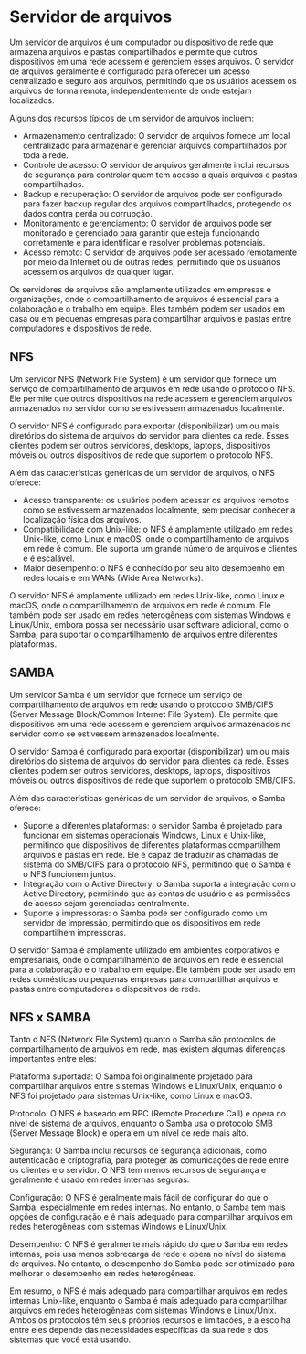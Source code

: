 # Servidor de arquivos

Um servidor de arquivos é um computador ou dispositivo de rede que armazena arquivos e pastas compartilhados e permite que outros dispositivos em uma rede acessem e gerenciem esses arquivos. O servidor de arquivos geralmente é configurado para oferecer um acesso centralizado e seguro aos arquivos, permitindo que os usuários acessem os arquivos de forma remota, independentemente de onde estejam localizados.

Alguns dos recursos típicos de um servidor de arquivos incluem:

- Armazenamento centralizado: O servidor de arquivos fornece um local centralizado para armazenar e gerenciar arquivos compartilhados por toda a rede.
- Controle de acesso: O servidor de arquivos geralmente inclui recursos de segurança para controlar quem tem acesso a quais arquivos e pastas compartilhados.
- Backup e recuperação: O servidor de arquivos pode ser configurado para fazer backup regular dos arquivos compartilhados, protegendo os dados contra perda ou corrupção.
- Monitoramento e gerenciamento: O servidor de arquivos pode ser monitorado e gerenciado para garantir que esteja funcionando corretamente e para identificar e resolver problemas potenciais.
- Acesso remoto: O servidor de arquivos pode ser acessado remotamente por meio da Internet ou de outras redes, permitindo que os usuários acessem os arquivos de qualquer lugar.

Os servidores de arquivos são amplamente utilizados em empresas e organizações, onde o compartilhamento de arquivos é essencial para a colaboração e o trabalho em equipe. Eles também podem ser usados em casa ou em pequenas empresas para compartilhar arquivos e pastas entre computadores e dispositivos de rede.

## NFS

Um servidor NFS (Network File System) é um servidor que fornece um serviço de compartilhamento de arquivos em rede usando o protocolo NFS. Ele permite que outros dispositivos na rede acessem e gerenciem arquivos armazenados no servidor como se estivessem armazenados localmente.

O servidor NFS é configurado para exportar (disponibilizar) um ou mais diretórios do sistema de arquivos do servidor para clientes da rede. Esses clientes podem ser outros servidores, desktops, laptops, dispositivos móveis ou outros dispositivos de rede que suportem o protocolo NFS.

Além das características genéricas de um servidor de arquivos, o NFS oferece:

- Acesso transparente: os usuários podem acessar os arquivos remotos como se estivessem armazenados localmente, sem precisar conhecer a localização física dos arquivos.
- Compatibilidade com Unix-like: o NFS é amplamente utilizado em redes Unix-like, como Linux e macOS, onde o compartilhamento de arquivos em rede é comum. Ele suporta um grande número de arquivos e clientes e é escalável.
- Maior desempenho: o NFS é conhecido por seu alto desempenho em redes locais e em WANs (Wide Area Networks).

O servidor NFS é amplamente utilizado em redes Unix-like, como Linux e macOS, onde o compartilhamento de arquivos em rede é comum. Ele também pode ser usado em redes heterogêneas com sistemas Windows e Linux/Unix, embora possa ser necessário usar software adicional, como o Samba, para suportar o compartilhamento de arquivos entre diferentes plataformas.

## SAMBA

Um servidor Samba é um servidor que fornece um serviço de compartilhamento de arquivos em rede usando o protocolo SMB/CIFS (Server Message Block/Common Internet File System). Ele permite que dispositivos em uma rede acessem e gerenciem arquivos armazenados no servidor como se estivessem armazenados localmente.

O servidor Samba é configurado para exportar (disponibilizar) um ou mais diretórios do sistema de arquivos do servidor para clientes da rede. Esses clientes podem ser outros servidores, desktops, laptops, dispositivos móveis ou outros dispositivos de rede que suportem o protocolo SMB/CIFS.

Além das características genéricas de um servidor de arquivos, o Samba oferece:

- Suporte a diferentes plataformas: o servidor Samba é projetado para funcionar em sistemas operacionais Windows, Linux e Unix-like, permitindo que dispositivos de diferentes plataformas compartilhem arquivos e pastas em rede. Ele é capaz de traduzir as chamadas de sistema do SMB/CIFS para o protocolo NFS, permitindo que o Samba e o NFS funcionem juntos.
- Integração com o Active Directory: o Samba suporta a integração com o Active Directory, permitindo que as contas de usuário e as permissões de acesso sejam gerenciadas centralmente.
- Suporte a impressoras: o Samba pode ser configurado como um servidor de impressão, permitindo que os dispositivos em rede compartilhem impressoras.

O servidor Samba é amplamente utilizado em ambientes corporativos e empresariais, onde o compartilhamento de arquivos em rede é essencial para a colaboração e o trabalho em equipe. Ele também pode ser usado em redes domésticas ou pequenas empresas para compartilhar arquivos e pastas entre computadores e dispositivos de rede.

## NFS x SAMBA

Tanto o NFS (Network File System) quanto o Samba são protocolos de compartilhamento de arquivos em rede, mas existem algumas diferenças importantes entre eles:

Plataforma suportada: O Samba foi originalmente projetado para compartilhar arquivos entre sistemas Windows e Linux/Unix, enquanto o NFS foi projetado para sistemas Unix-like, como Linux e macOS.

Protocolo: O NFS é baseado em RPC (Remote Procedure Call) e opera no nível de sistema de arquivos, enquanto o Samba usa o protocolo SMB (Server Message Block) e opera em um nível de rede mais alto.

Segurança: O Samba inclui recursos de segurança adicionais, como autenticação e criptografia, para proteger as comunicações de rede entre os clientes e o servidor. O NFS tem menos recursos de segurança e geralmente é usado em redes internas seguras.

Configuração: O NFS é geralmente mais fácil de configurar do que o Samba, especialmente em redes internas. No entanto, o Samba tem mais opções de configuração e é mais adequado para compartilhar arquivos em redes heterogêneas com sistemas Windows e Linux/Unix.

Desempenho: O NFS é geralmente mais rápido do que o Samba em redes internas, pois usa menos sobrecarga de rede e opera no nível do sistema de arquivos. No entanto, o desempenho do Samba pode ser otimizado para melhorar o desempenho em redes heterogêneas.

Em resumo, o NFS é mais adequado para compartilhar arquivos em redes internas Unix-like, enquanto o Samba é mais adequado para compartilhar arquivos em redes heterogêneas com sistemas Windows e Linux/Unix. Ambos os protocolos têm seus próprios recursos e limitações, e a escolha entre eles depende das necessidades específicas da sua rede e dos sistemas que você está usando.